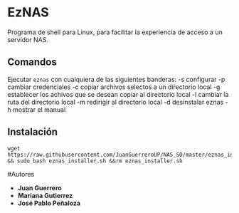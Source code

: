 # EzNAS

Programa de shell para Linux, para facilitar la experiencia de acceso a un servidor NAS. 

## Comandos

Ejecutar ```eznas``` con cualquiera de las siguientes banderas:
  -s configurar
  -p cambiar credenciales
  -c copiar archivos selectos a un directorio local
  -g establecer los achivos que se desean copiar al directorio local
  -l cambiar la ruta del directorio local
  -m redirigir al directorio local
  -d desinstalar eznas
  -h mostrar el manual
 
 ## Instalación
 ```
 wget https://raw.githubusercontent.com/JuanGuerreroUP/NAS_SO/master/eznas_installer.sh && sudo bash eznas_installer.sh &&rm eznas_installer.sh
```

#Autores
* **Juan Guerrero**
* **Mariana Gutierrez**
* **José Pablo Peñaloza**
